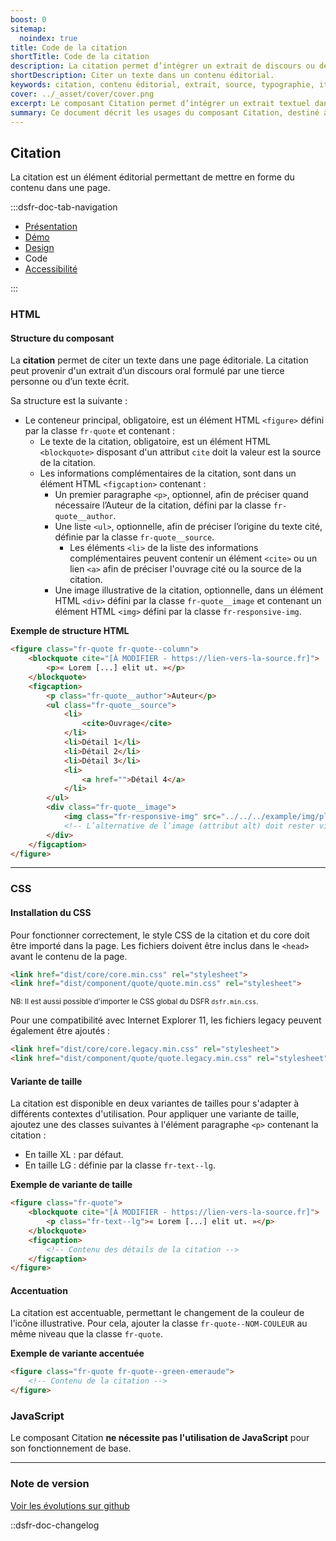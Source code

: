 ```yaml
---
boost: 0
sitemap:
  noindex: true
title: Code de la citation
shortTitle: Code de la citation
description: La citation permet d’intégrer un extrait de discours ou de texte au sein d’un contenu éditorial, en respectant des règles précises de forme.
shortDescription: Citer un texte dans un contenu éditorial.
keywords: citation, contenu éditorial, extrait, source, typographie, italique, UX, accessibilité, design system, mise en forme
cover: ../_asset/cover/cover.png
excerpt: Le composant Citation permet d’intégrer un extrait textuel dans une page, avec des champs de détails pour ajouter des précisions sur la source. Il doit respecter une présentation typographique soignée.
summary: Ce document décrit les usages du composant Citation, destiné à intégrer des extraits de textes ou de discours dans un contenu éditorial. Il explique comment distinguer la citation des composants de mise en avant ou de mise en exergue, précise les règles typographiques à appliquer, comme l’usage de guillemets et de l’italique, et recommande d’éviter les citations trop longues pour préserver la lisibilité. Il fournit également des indications sur la structuration, l’usage des champs de détails, et les règles de propriété intellectuelle à respecter.
---
```


## Citation

La citation est un élément éditorial permettant de mettre en forme du contenu dans une page.

:::dsfr-doc-tab-navigation

- [Présentation](../index.md)
- [Démo](../demo/index.md)
- [Design](../design/index.md)
- Code
- [Accessibilité](../accessibility/index.md)

:::

### HTML

#### Structure du composant

La **citation** permet de citer un texte dans une page éditoriale. La citation peut provenir d'un extrait d’un discours oral formulé par une tierce personne ou d’un texte écrit.

Sa structure est la suivante :

- Le conteneur principal, obligatoire, est un élément HTML `<figure>` défini par la classe `fr-quote` et contenant :
  - Le texte de la citation, obligatoire, est un élément HTML `<blockquote>` disposant d'un attribut `cite` doit la valeur est la source de la citation.
  - Les informations complémentaires de la citation, sont dans un élément HTML `<figcaption>` contenant :
    - Un premier paragraphe `<p>`, optionnel, afin de préciser quand nécessaire l’Auteur de la citation, défini par la classe `fr-quote__author`.
    - Une liste `<ul>`, optionnelle, afin de préciser l’origine du texte cité, définie par la classe `fr-quote__source`.
      - Les éléments `<li>` de la liste des informations complémentaires peuvent contenir un élément `<cite>` ou un lien `<a>` afin de préciser l'ouvrage cité ou la source de la citation.
    - Une image illustrative de la citation, optionnelle, dans un élément HTML `<div>` défini par la classe `fr-quote__image` et contenant un élément HTML `<img>` défini par la classe `fr-responsive-img`.

**Exemple de structure HTML**

```HTML
<figure class="fr-quote fr-quote--column">
    <blockquote cite="[À MODIFIER - https://lien-vers-la-source.fr]">
        <p>« Lorem [...] elit ut. »</p>
    </blockquote>
    <figcaption>
        <p class="fr-quote__author">Auteur</p>
        <ul class="fr-quote__source">
            <li>
                <cite>Ouvrage</cite>
            </li>
            <li>Détail 1</li>
            <li>Détail 2</li>
            <li>Détail 3</li>
            <li>
                <a href="">Détail 4</a>
            </li>
        </ul>
        <div class="fr-quote__image">
            <img class="fr-responsive-img" src="../../../example/img/placeholder.1x1.png" alt="" />
            <!-- L’alternative de l’image (attribut alt) doit rester vide car l’image est illustrative et ne doit pas être restituée aux technologies d’assistance -->
        </div>
    </figcaption>
</figure>
```

---

### CSS

#### Installation du CSS

Pour fonctionner correctement, le style CSS de la citation et du core doit être importé dans la page. Les fichiers doivent être inclus dans le `<head>` avant le contenu de la page.

```HTML
<link href="dist/core/core.min.css" rel="stylesheet">
<link href="dist/component/quote/quote.min.css" rel="stylesheet">
```

<small>NB: Il est aussi possible d'importer le CSS global du DSFR `dsfr.min.css`.</small>

Pour une compatibilité avec Internet Explorer 11, les fichiers legacy peuvent également être ajoutés :

```HTML
<link href="dist/core/core.legacy.min.css" rel="stylesheet">
<link href="dist/component/quote/quote.legacy.min.css" rel="stylesheet">
```

#### Variante de taille

La citation est disponible en deux variantes de tailles pour s'adapter à différents contextes d'utilisation.
Pour appliquer une variante de taille, ajoutez une des classes suivantes à l'élément paragraphe `<p>` contenant la citation :

- En taille XL : par défaut.
- En taille LG : définie par la classe `fr-text--lg`.

**Exemple de variante de taille**

```HTML
<figure class="fr-quote">
    <blockquote cite="[À MODIFIER - https://lien-vers-la-source.fr]">
        <p class="fr-text--lg">« Lorem [...] elit ut. »</p>
    </blockquote>
    <figcaption>
        <!-- Contenu des détails de la citation -->
    </figcaption>
</figure>
```

#### Accentuation

La citation est accentuable, permettant le changement de la couleur de l'icône illustrative. Pour cela, ajouter la classe `fr-quote--NOM-COULEUR` au même niveau que la classe `fr-quote`.

**Exemple de variante accentuée**

```HTML
<figure class="fr-quote fr-quote--green-emeraude">
    <!-- Contenu de la citation -->
</figure>
```

### JavaScript

Le composant Citation **ne nécessite pas l'utilisation de JavaScript** pour son fonctionnement de base.

---

### Note de version

[Voir les évolutions sur github](https://github.com/GouvernementFR/dsfr/pulls?q=is%3Apr+is%3Aclosed+is%3Amerged+quote+)

::dsfr-doc-changelog
